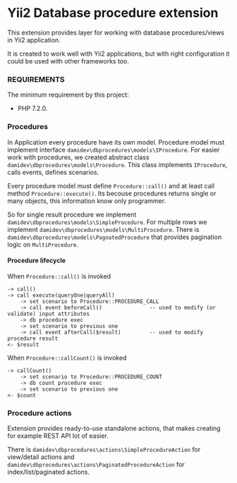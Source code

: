 # Yii2 Database procedure extension
This extension provides layer for working with database procedures/views in Yii2 application. 

It is created to work well with Yii2 applications, but with right configuration
it could be used with other frameworks too.

### REQUIREMENTS

The minimum requirement by this project: 
- PHP 7.2.0.

### Procedures
In Application every procedure have its
own model. Procedure model must implement interface `damidev\dbprocedures\models\IProcedure`. For easier work with procedures, we
created abstract class `damidev\dbprocedures\models\Procedure`. This class implements `IProcedure`, calls events, defines scenarios.

Every procedure model must define `Procedure::call()` and at least call method `Procedure::execute()`. Its becouse procedures
returns single or many objects, this information know only programmer. 

So for single result procedure we implement `damidev\dbprocedures\models\SimpleProcedure`.
For multiple rows we implement `damidev\dbprocedures\models\MultiProcedure`. 
There is `damidev\dbprocedures\models\PagnatedProcedure` that provides pagination logic on `MultiProcedure`.

#### Procedure lifecycle

When `Procedure::call()` is invoked

```
-> call()
-> call execute(queryOne|queryAll)
    -> set scenario to Procedure::PROCEDURE_CALL
    -> call event beforeCall()               -- used to modify (or validate) input attributes
    -> db procedure exec
    -> set scenario to previous one
    -> call event afterCall($result)         -- used to modify procedure result
<- $result
```

When `Procedure::callCount()` is invoked

```
-> callCount()
    -> set scenario to Procedure::PROCEDURE_COUNT
    -> db count procedure exec
    -> set scenario to previous one
<- $count
```

### Procedure actions
Extension provides ready-to-use standalone actions, that makes creating for example REST API lot of easier. 

There is `damidev\dbprocedures\actions\SimpleProcedureAction` for view/detail actions and 
`damidev\dbprocedures\actions\PaginatedProcedureAction` for index/list/paginated actions.